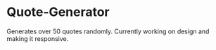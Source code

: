 # Quote-Generator
 
Generates over 50 quotes randomly. Currently working on design and making it responsive.

